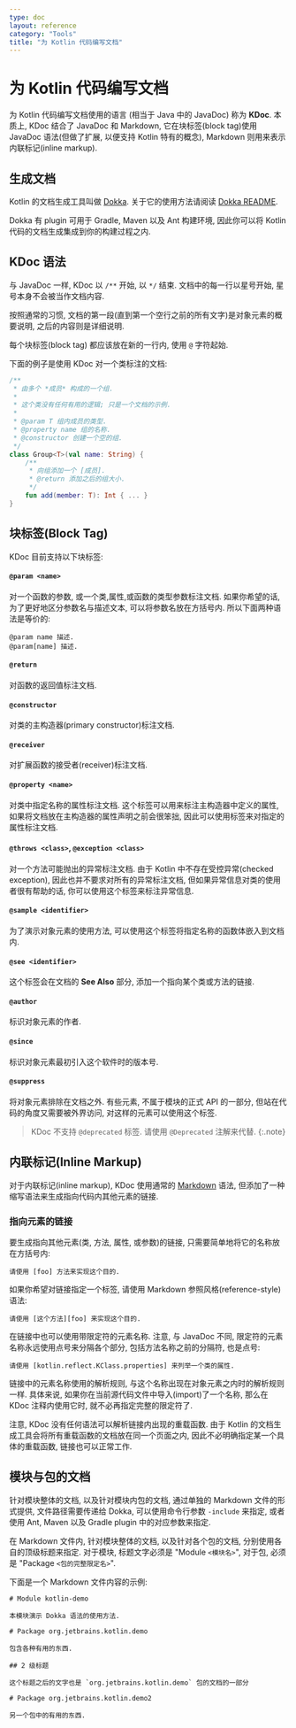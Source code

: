 ```yaml
---
type: doc
layout: reference
category: "Tools"
title: "为 Kotlin 代码编写文档"
---
```


# 为 Kotlin 代码编写文档

为 Kotlin 代码编写文档使用的语言 (相当于 Java 中的 JavaDoc) 称为 **KDoc**. 本质上, KDoc
结合了 JavaDoc 和 Markdown, 它在块标签(block tag)使用 JavaDoc 语法(但做了扩展, 以便支持 Kotlin 特有的概念), Markdown 则用来表示内联标记(inline markup).

## 生成文档

Kotlin 的文档生成工具叫做 [Dokka](https://github.com/Kotlin/dokka). 关于它的使用方法请阅读
[Dokka README](https://github.com/Kotlin/dokka/blob/master/README.md).

Dokka 有 plugin 可用于 Gradle, Maven 以及 Ant 构建环境, 因此你可以将 Kotlin 代码的文档生成集成到你的构建过程之内.

## KDoc 语法

与 JavaDoc 一样, KDoc 以 `/**` 开始, 以 `*/` 结束. 文档中的每一行以星号开始, 星号本身不会被当作文档内容.

按照通常的习惯, 文档的第一段(直到第一个空行之前的所有文字)是对象元素的概要说明, 之后的内容则是详细说明.

每个块标签(block tag) 都应该放在新的一行内, 使用 `@` 字符起始.

下面的例子是使用 KDoc 对一个类标注的文档:

``` kotlin
/**
 * 由多个 *成员* 构成的一个组.
 *
 * 这个类没有任何有用的逻辑; 只是一个文档的示例.
 *
 * @param T 组内成员的类型.
 * @property name 组的名称.
 * @constructor 创建一个空的组.
 */
class Group<T>(val name: String) {
    /**
     * 向组添加一个 [成员].
     * @return 添加之后的组大小.
     */
    fun add(member: T): Int { ... }
}
```

## 块标签(Block Tag)

KDoc 目前支持以下块标签:

#### `@param <name>`

对一个函数的参数, 或一个类,属性,或函数的类型参数标注文档.
如果你希望的话, 为了更好地区分参数名与描述文本, 可以将参数名放在方括号内. 所以下面两种语法是等价的:

```
@param name 描述.
@param[name] 描述.
```

#### `@return`

对函数的返回值标注文档.

#### `@constructor`

对类的主构造器(primary constructor)标注文档.

#### `@receiver`

对扩展函数的接受者(receiver)标注文档.

#### `@property <name>`

对类中指定名称的属性标注文档. 这个标签可以用来标注主构造器中定义的属性, 如果将文档放在主构造器的属性声明之前会很笨拙, 因此可以使用标签来对指定的属性标注文档.

#### `@throws <class>`, `@exception <class>`

对一个方法可能抛出的异常标注文档. 由于 Kotlin 中不存在受控异常(checked exception), 因此也并不要求对所有的异常标注文档, 但如果异常信息对类的使用者很有帮助的话, 你可以使用这个标签来标注异常信息.

#### `@sample <identifier>`

为了演示对象元素的使用方法, 可以使用这个标签将指定名称的函数体嵌入到文档内.

#### `@see <identifier>`

这个标签会在文档的 **See Also** 部分, 添加一个指向某个类或方法的链接.

#### `@author`

标识对象元素的作者.

#### `@since`

标识对象元素最初引入这个软件时的版本号.

#### `@suppress`

将对象元素排除在文档之外. 有些元素, 不属于模块的正式 API 的一部分, 但站在代码的角度又需要被外界访问, 对这样的元素可以使用这个标签.

> KDoc 不支持 `@deprecated` 标签. 请使用 `@Deprecated` 注解来代替.
{:.note}


## 内联标记(Inline Markup)

对于内联标记(inline markup), KDoc 使用通常的 [Markdown](http://daringfireball.net/projects/markdown/syntax) 语法, 但添加了一种缩写语法来生成指向代码内其他元素的链接.

### 指向元素的链接

要生成指向其他元素(类, 方法, 属性, 或参数)的链接, 只需要简单地将它的名称放在方括号内:

```
请使用 [foo] 方法来实现这个目的.
```

如果你希望对链接指定一个标签, 请使用 Markdown 参照风格(reference-style)语法:

```
请使用 [这个方法][foo] 来实现这个目的.
```

在链接中也可以使用带限定符的元素名称. 注意, 与 JavaDoc 不同, 限定符的元素名称永远使用点号来分隔各个部分, 包括方法名称之前的分隔符, 也是点号:

```
请使用 [kotlin.reflect.KClass.properties] 来列举一个类的属性.
```

链接中的元素名称使用的解析规则, 与这个名称出现在对象元素之内时的解析规则一样.
具体来说, 如果你在当前源代码文件中导入(import)了一个名称, 那么在 KDoc 注释内使用它时, 就不必再指定完整的限定符了.

注意, KDoc 没有任何语法可以解析链接内出现的重载函数. 由于 Kotlin 的文档生成工具会将所有重载函数的文档放在同一个页面之内, 因此不必明确指定某一个具体的重载函数, 链接也可以正常工作.

## 模块与包的文档

针对模块整体的文档, 以及针对模块内包的文档, 通过单独的 Markdown 文件的形式提供, 文件路径需要传递给 Dokka, 可以使用命令行参数 `-include` 来指定, 或者使用 Ant, Maven 以及 Gradle plugin 中的对应参数来指定.

在 Markdown 文件内, 针对模块整体的文档, 以及针对各个包的文档, 分别使用各自的顶级标题来指定. 对于模块, 标题文字必须是 "Module `<模块名>`", 对于包, 必须是 "Package `<包的完整限定名>`".

下面是一个 Markdown 文件内容的示例:

```
# Module kotlin-demo

本模块演示 Dokka 语法的使用方法.

# Package org.jetbrains.kotlin.demo

包含各种有用的东西.

## 2 级标题

这个标题之后的文字也是 `org.jetbrains.kotlin.demo` 包的文档的一部分

# Package org.jetbrains.kotlin.demo2

另一个包中的有用的东西.
```

